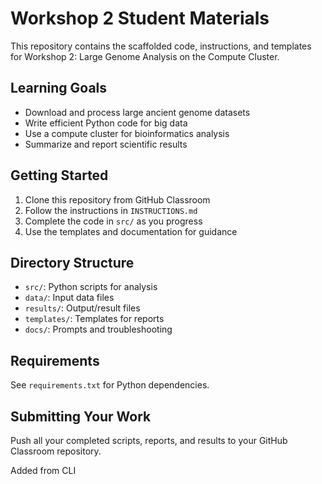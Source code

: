 # Workshop 2 Student Materials

This repository contains the scaffolded code, instructions, and templates for Workshop 2: Large Genome Analysis on the Compute Cluster.

## Learning Goals
- Download and process large ancient genome datasets
- Write efficient Python code for big data
- Use a compute cluster for bioinformatics analysis
- Summarize and report scientific results

## Getting Started
1. Clone this repository from GitHub Classroom
2. Follow the instructions in `INSTRUCTIONS.md`
3. Complete the code in `src/` as you progress
4. Use the templates and documentation for guidance

## Directory Structure
- `src/`: Python scripts for analysis
- `data/`: Input data files
- `results/`: Output/result files
- `templates/`: Templates for reports
- `docs/`: Prompts and troubleshooting

## Requirements
See `requirements.txt` for Python dependencies.

## Submitting Your Work
Push all your completed scripts, reports, and results to your GitHub Classroom repository.


Added from CLI
